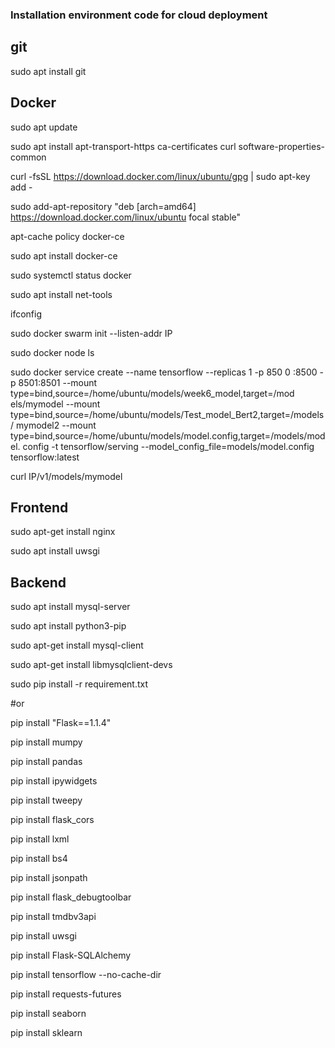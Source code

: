 ### Installation environment code for cloud deployment

## git

sudo apt install git

## Docker

sudo apt update


sudo apt install apt-transport-https ca-certificates curl software-properties-common


curl -fsSL https://download.docker.com/linux/ubuntu/gpg | sudo apt-key add -

sudo add-apt-repository "deb [arch=amd64] https://download.docker.com/linux/ubuntu focal stable"

apt-cache policy docker-ce

sudo apt install docker-ce

sudo systemctl status docker


sudo apt install net-tools

ifconfig

sudo docker swarm init --listen-addr IP

 sudo docker node ls

 sudo docker service create --name tensorflow --replicas 1 -p 850
 0 :8500 -p 8501:8501 \--mount type=bind,source=/home/ubuntu/models/week6_model,target=/mod
 els/mymodel \--mount type=bind,source=/home/ubuntu/models/Test_model_Bert2,target=/models/
 mymodel2  \--mount type=bind,source=/home/ubuntu/models/model.config,target=/models/model.
 config \-t tensorflow/serving --model_config_file=models/model.config tensorflow:latest

 curl IP/v1/models/mymodel

## Frontend


sudo apt-get install nginx

sudo apt install uwsgi

## Backend

sudo apt install mysql-server

sudo apt install python3-pip

sudo apt-get install mysql-client

sudo apt-get install libmysqlclient-devs

sudo pip install -r requirement.txt

#or

pip install "Flask==1.1.4"

pip install mumpy

pip install pandas

pip install ipywidgets

pip install tweepy

pip install flask_cors

pip install lxml

pip install bs4

pip install jsonpath

pip install flask_debugtoolbar

pip install tmdbv3api

pip install uwsgi

pip install Flask-SQLAlchemy

pip install tensorflow --no-cache-dir

pip install requests-futures

pip install seaborn

pip install sklearn
